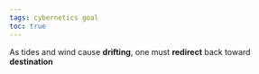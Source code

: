 ```yaml
---
tags: cybernetics goal
toc: true
---
```


As tides and wind cause **drifting**, one must **redirect** back toward **destination** 

